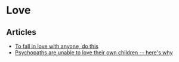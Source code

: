 # Love

## Articles

- [To fall in love with anyone, do this](https://www.nytimes.com/2015/01/11/style/modern-love-to-fall-in-love-with-anyone-do-this.html)
- [Psychopaths are unable to love their own children -- here's why](https://www.businessinsider.com.au/narcissists-cannot-love-their-children-2017-7)
